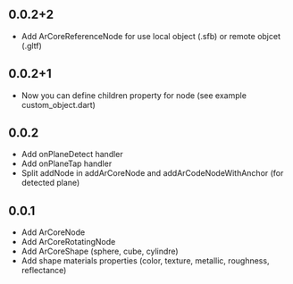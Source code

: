 ## 0.0.2+2

* Add ArCoreReferenceNode for use local object (.sfb) or remote objcet (.gltf)

## 0.0.2+1

* Now you can define children property for node (see example custom_object.dart) 

## 0.0.2

* Add onPlaneDetect handler
* Add onPlaneTap handler
* Split addNode in addArCoreNode and addArCodeNodeWithAnchor (for detected plane)

## 0.0.1

* Add ArCoreNode
* Add ArCoreRotatingNode
* Add ArCoreShape (sphere, cube, cylindre)
* Add shape materials properties (color, texture, metallic, roughness, reflectance)